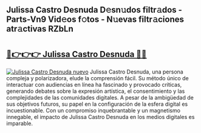 ## Julissa Castro Desnuda D𝚎sn𝚞dos filtr𝚊dos - Parts-Vn9 Vid𝚎os f𝚘tos - N𝚞evas filtr𝚊ciones atr𝚊ctivas RZbLn

# <h2><a href="http://mb7axj.tromn.icu/?c=Julissa+Castro+Desnuda">🔗👉👉👉 Julissa Castro Desnuda 🔗🔗</a></h2>

[![Julissa Castro Desnuda nuevo](https://i.imgur.com/pEAQMta.gif)](http://mb7axj.tromn.icu/?c=Julissa+Castro+Desnuda)
Julissa Castro Desnuda, una persona compleja y polarizadora, elude la comprensión fácil. Su método único de interactuar con audiencias en línea ha fascinado y provocado críticas, generando debates sobre la expresión artística, el consentimiento y las complejidades de las comunidades digitales. A pesar de la ambigüedad de sus objetivos futuros, su papel en la configuración de la esfera digital es incuestionable. Con un compromiso inquebrantable y un magnetismo innegable, el impacto de Julissa Castro Desnuda en los medios digitales es imparable.

